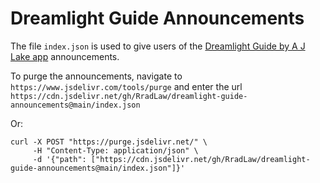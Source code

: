 # Dreamlight Guide Announcements

The file `index.json` is used to give users of the [Dreamlight Guide by A J Lake app](https://dreamlightvalleyguide.websitesbyastrea.com.au/) announcements.

To purge the announcements, navigate to `https://www.jsdelivr.com/tools/purge` and enter the url `https://cdn.jsdelivr.net/gh/RradLaw/dreamlight-guide-announcements@main/index.json`

Or:
```
curl -X POST "https://purge.jsdelivr.net/" \
     -H "Content-Type: application/json" \
     -d '{"path": ["https://cdn.jsdelivr.net/gh/RradLaw/dreamlight-guide-announcements@main/index.json"]}'
```
